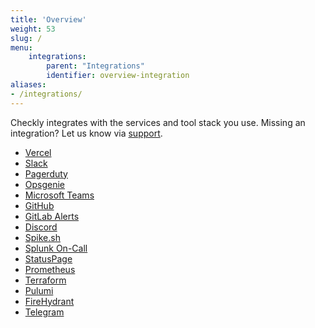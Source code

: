 ```yaml
---
title: 'Overview'
weight: 53
slug: /
menu:
    integrations:
        parent: "Integrations"
        identifier: overview-integration
aliases:
- /integrations/
---
```


Checkly integrates with the services and tool stack you use. Missing an integration? Let us know via
<a class="open-intercom-link" href="mailto:support@checklyhq.com">support</a>.

* [Vercel](/docs/integrations/vercel)
* [Slack](/docs/integrations/slack)
* [Pagerduty](/docs/integrations/pagerduty)
* [Opsgenie](/docs/integrations/opsgenie)
* [Microsoft Teams](/docs/integrations/msteams)
* [GitHub](/docs/integrations/github)
* [GitLab Alerts](/docs/integrations/gitlab_alerts)
* [Discord](/docs/integrations/discord)
* [Spike.sh](/docs/integrations/spike)
* [Splunk On-Call](/docs/integrations/splunk_on_call)
* [StatusPage](/docs/integrations/statuspage)
* [Prometheus](/docs/integrations/prometheus)
* [Terraform](/docs/integrations/terraform)
* [Pulumi](/docs/integrations/pulumi)
* [FireHydrant](/docs/integrations/firehydrant)
* [Telegram](/docs/integrations/telegram)
